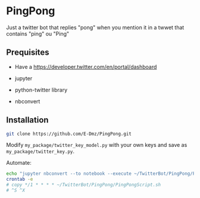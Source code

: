 # PingPong
Just a twitter bot that replies "pong" when you mention it in a twwet that contains "ping" ou "Ping"

## Prequisites
* Have a https://developer.twitter.com/en/portal/dashboard

* jupyter 

* python-twitter library 

* nbconvert
## Installation

```bash 
git clone https://github.com/E-Dmz/PingPong.git
```

Modify `my_package/twitter_key_model.py` with your own keys and save as `my_package/twitter_key.py`.

Automate:

```bash
echo "jupyter nbconvert --to notebook --execute ~/TwitterBot/PingPong/PingPong.ipynb" > ~/TwitterBot/PingPongScript.sh
crontab -e
# copy */1 * * * * ~/TwitterBot/PingPong/PingPongScript.sh
# ^S ^X
```

